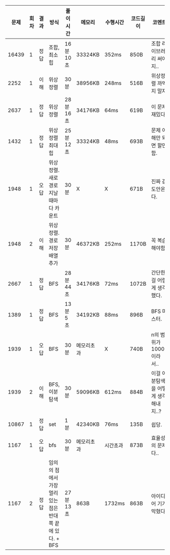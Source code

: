 | 문제  | 회차 | 결과 | 방식                                                      | 풀이시간  | 메모리     | 수행시간 | 코드길이 | 코멘트                               |
| ----- | ---- | ---- | --------------------------------------------------------- | --------- | ---------- | -------- | -------- | ------------------------------------ |
| 16439 | 1    | 정답 | 조합, 최소힙                                              | 16분 10초 | 33324KB    | 352ms    | 850B     | 조합 라이브러리 써야지..             |
| 2252  | 1    | 이해 | 위상정렬                                                  | 30분      | 38956KB    | 248ms    | 516B     | 위상정렬 까먹지 말자                 |
| 2637  | 1    | 정답 | 위상정렬                                                  | 28분 16초 | 34176KB    | 64ms     | 619B     | 이 문제 재밌다.                      |
| 1432  | 1    | 정답 | 위상 정렬 최대힙                                          | 25분 12초 | 33324KB    | 48ms     | 693B     | 문제 이해만 되면 할만함.             |
| 1948  | 1    | 오답 | 위상정렬. 새로 경로 지날때마다 카운트                     | 30분      | X          | X        | 671B     | 진짜 감도안온다.                     |
| 1948  | 2    | 이해 | 위상정렬. 경로저장 배열 추가                              | 30분      | 46372KB    | 252ms    | 1170B    | 꼭 복습해야함.                       |
| 2667  | 1    | 정답 | BFS                                                       | 28분 44초 | 34176KB    | 72ms     | 1072B    | 간단한걸 어렵게 생각했다.            |
| 1389  | 1    | 정답 | BFS                                                       | 13분 5초  | 34192KB    | 88ms     | 896B     | BFS 마스터.                          |
| 1939  | 1    | 오답 | BFS                                                       | 30분      | 메모리초과 | X        | 740B     | n의 범위가 10000 이라서..            |
| 1939  | 2    | 이해 | BFS, 이분탐색                                             | 30분      | 59096KB    | 612ms    | 884B     | 이걸 이분탐색을 어떻게 생각해내지..? |
| 10867 | 1    | 정답 | set                                                       | 1분       | 42340KB    | 76ms     | 135B     | 쉽당.                                |
| 1167  | 1    | 오답 | bfs                                                       | 30분      | 메모리초과 | 시간초과 | 873B     | 효율성의 문제다..                    |
| 1167  | 2    | 정답 | 임의의 점에서 가장 멀리 있는 점은 반대쪽 끝에 있다. + BFS | 27분 13초 | 863B       | 1732ms   | 863B     | 아이디어 기가 막혔다.                |

